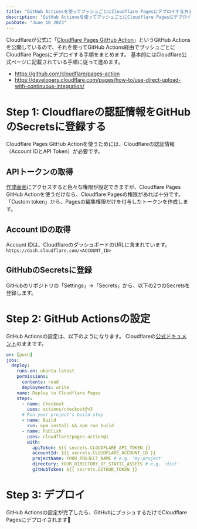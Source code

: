 ```yaml
---
title: "GitHub Actionsを使ってプッシュごとにCloudflare Pagesにデプロイする方法"
description: "GitHub Actionsを使ってプッシュごとにCloudflare Pagesにデプロイする手順について"
pubDate: "June 10 2023"
---
```


Cloudflareが公式に「[Cloudflare Pages GitHub Action](https://github.com/cloudflare/pages-action)」というGitHub Actionsを公開しているので、それを使ってGitHub Actions経由でプッシュごとにCloudflare Pagesにデプロイする手順をまとめます。
基本的にはCloudflare公式ページに記載されている手順に従って進めます。
- https://github.com/cloudflare/pages-action
- https://developers.cloudflare.com/pages/how-to/use-direct-upload-with-continuous-integration/

# Step 1: Cloudflareの認証情報をGitHubのSecretsに登録する
Cloudflare Pages GitHub Actionを使うためには、Cloudflareの認証情報（Account IDとAPI Token）が必要です。
## APIトークンの取得
[作成画面](https://dash.cloudflare.com/profile/api-tokens)にアクセスすると色々な権限が設定できますが、Cloudflare Pages GitHub Actionを使うだけなら、Cloudflare Pagesの権限があれば十分です。
「Custom token」から、Pagesの編集権限だけを付与したトークンを作成します。

## Account IDの取得
Account IDは、CloudflareのダッシュボードのURLに含まれています。
`https://dash.cloudflare.com/<ACCOUNT_ID>`

## GitHubのSecretsに登録
GitHubのリポジトリの「Settings」→「Secrets」から、以下の2つのSecretsを登録します。

# Step 2: GitHub Actionsの設定
GitHub Actionsの設定は、以下のようになります。
Cloudflareの[公式ドキュメント](https://developers.cloudflare.com/pages/how-to/use-direct-upload-with-continuous-integration/)のままです。
```yaml
on: [push]
jobs:
  deploy:
    runs-on: ubuntu-latest
    permissions:
      contents: read
      deployments: write
    name: Deploy to Cloudflare Pages
    steps:
      - name: Checkout
        uses: actions/checkout@v3
      # Run your project's build step
      - name: Build
        run: npm install && npm run build
      - name: Publish
        uses: cloudflare/pages-action@1
        with:
          apiToken: ${{ secrets.CLOUDFLARE_API_TOKEN }}
          accountId: ${{ secrets.CLOUDFLARE_ACCOUNT_ID }}
          projectName: YOUR_PROJECT_NAME # e.g. 'my-project'
          directory: YOUR_DIRECTORY_OF_STATIC_ASSETS # e.g. 'dist'
          gitHubToken: ${{ secrets.GITHUB_TOKEN }}
```
# Step 3: デプロイ
GitHub Actionsの設定が完了したら、GitHubにプッシュするだけでCloudflare Pagesにデプロイされます🎉